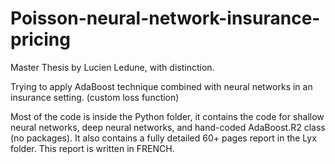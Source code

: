 # Poisson-neural-network-insurance-pricing

Master Thesis by Lucien Ledune, with distinction.

Trying to apply AdaBoost technique combined with neural networks in an insurance setting. (custom loss function)

Most of the code is inside the Python folder, it contains the code for shallow neural networks, deep neural networks, and hand-coded AdaBoost.R2 class (no packages).
It also contains a fully detailed 60+ pages report in the Lyx folder. This report is written in FRENCH.
